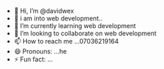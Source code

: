 - 👋 Hi, I’m @davidwex
- 👀 i am into web development..
- 🌱 I’m currently learning web development
- 💞️ I’m looking to collaborate on web development
- 📫 How to reach me ...07036219164
- 😄 Pronouns: ...he
- ⚡ Fun fact: ...

<!---
davidwex/davidwex is a ✨ special ✨ repository because its `README.md` (this file) appears on your GitHub profile.
You can click the Preview link to take a look at your changes.
--->

